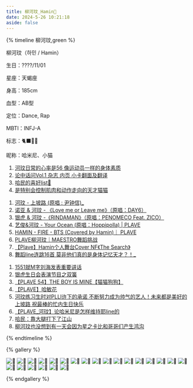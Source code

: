 ```yaml
---
title: 柳河玟_Hamin🖤
date: 2024-5-26 10:21:18
aside: false
---
```


{% timeline 柳河玟,green %}

<!-- timeline 个人资料 -->

柳河玟（하민 / Hamin）

生日：????/11/01

星座：天蝎座

身高：185cm

血型：AB型

定位：Dance, Rap

MBTI：INFJ-A

标志：🐈‍⬛🖤🥋

昵称：哈米尼、小猫

<!-- endtimeline -->

<!-- timeline TMI -->

1. [河玟日常的心率是56 像运动员一样的身体素质](https://weibo.com/7834063349/5046724194731226)
2. [论中话问Vol.1 杂志 内页 小卡翻面及翻译](https://weibo.com/7834398661/5072636279526933)
2. [哈民的喜好list🍈](https://weibo.com/6591628792/5091901885907402)
2. [是特别会控制肌肉和动作走向的天才猫猫](https://weibo.com/3251547692/5096753502356891)

<!-- endtimeline -->

<!-- timeline 翻唱翻跳Cover -->

1. [河玟 - 上坡路 (原唱 : 尹钟信)_](https://www.bilibili.com/video/BV1vy4y1w7HS/?spm_id_from=333.999.0.0&vd_source=683accdf4a366c372d15625bf59c99d7)
2. [诺亚 & 河玟 - 《Love me or Leave me》（原唱：DAY6）](https://www.bilibili.com/video/BV1oc411m7gz/?spm_id_from=333.999.0.0&vd_source=683accdf4a366c372d15625bf59c99d7)
3. [ 银虎 & 河玟 -《RINDAMAN》（原唱：PENOMECO Feat. ZICO）](https://www.bilibili.com/video/BV1R1421S7mR/?spm_id_from=333.999.0.0&vd_source=683accdf4a366c372d15625bf59c99d7)
4. [艺俊&河玟 - Your Ocean (原唱：Hoppipolla) | PLAVE](https://www.bilibili.com/video/BV1iQ4y147xe/?spm_id_from=333.999.0.0&vd_source=683accdf4a366c372d15625bf59c99d7)
5. [HAMIN - FIRE - BTS (Covered by Hamin)｜ PLAVE](https://www.bilibili.com/video/BV1xY4y1D76a/?spm_id_from=333.999.0.0&vd_source=683accdf4a366c372d15625bf59c99d7)
5. [PLAVE柳河玟｜MAESTRO舞蹈挑战](https://www.bilibili.com/video/BV1VE421L7VK/?spm_id_from=333.999.0.0&vd_source=683accdf4a366c372d15625bf59c99d7)
5. [【Plave】Hamin个人舞台Cover NF《The Search》](https://www.bilibili.com/video/BV1iu4m1F7MS/?spm_id_from=333.999.0.0&vd_source=683accdf4a366c372d15625bf59c99d7)
5. [舞蹈line连跳16首 莫非他们真的是身体记忆天才？！_](https://www.bilibili.com/video/BV1xc411q7vy/?spm_id_from=333.999.0.0&vd_source=683accdf4a366c372d15625bf59c99d7)

<!-- endtimeline -->

<!-- timeline 常看常新的切片 -->

1. [1551就M字刘海发表重要讲话](https://www.bilibili.com/video/BV1Bz421U7bq/?spm_id_from=333.999.0.0&vd_source=683accdf4a366c372d15625bf59c99d7)
2. [银虎生日会表演节目之双簧](https://www.bilibili.com/video/BV1NM4m1r7pX/?spm_id_from=333.999.0.0&vd_source=683accdf4a366c372d15625bf59c99d7)
2. [【PLAVE 54】THE BOY IS MINE【猫猫狗狗】](https://www.bilibili.com/video/BV1Lp421S7o5/?spm_id_from=333.999.0.0&vd_source=683accdf4a366c372d15625bf59c99d7)
2. [【PLAVE】哈敏花](https://www.bilibili.com/video/BV1nM411Q7Tj/?spm_id_from=333.999.0.0&vd_source=683accdf4a366c372d15625bf59c99d7)
2. [河玟练习生时对PLLI许下的承诺 不断努力成为帅气的艺人！未来都是美好的上坡路 祝最棒的忙内生日快乐](https://www.bilibili.com/video/BV1Zu4y1E7sx/?spm_id_from=333.999.0.0&vd_source=683accdf4a366c372d15625bf59c99d7)
2. [【PLAVE_河玟】论哈米尼是怎样维持耶line的](https://www.bilibili.com/video/BV1rh4y1z7aU/?spm_id_from=333.999.0.0&vd_source=683accdf4a366c372d15625bf59c99d7)
2. [哈民：靠大腿打下了江山](https://www.bilibili.com/video/BV1DF411m7PP/?spm_id_from=333.999.0.0&vd_source=683accdf4a366c372d15625bf59c99d7)
2. [柳河玟也没想到有一天会因为星之卡比和哥哥们产生鸿沟](https://www.bilibili.com/video/BV1X8411B7Ba/?spm_id_from=333.999.0.0&vd_source=683accdf4a366c372d15625bf59c99d7)

<!-- endtimeline -->

{% endtimeline %}



{% gallery %}

![🖤](https://pic.imgdb.cn/item/6687e831d9c307b7e92ae564.jpg)
![🖤](https://img.picui.cn/free/2024/06/18/667129abeb514.jpg)
![🖤](https://pic.imgdb.cn/item/66924ac1d9c307b7e9191513.jpg)
![🖤](https://pic.imgdb.cn/item/66924ac2d9c307b7e9191579.jpg)
![🖤](https://pic.imgdb.cn/item/66924ac2d9c307b7e91915af.jpg)
![🖤](https://pic.imgdb.cn/item/66924ac2d9c307b7e91915ff.jpg)
![🖤](https://pic.imgdb.cn/item/66924ac2d9c307b7e919162f.jpg)
![🖤](https://pic.imgdb.cn/item/66aef0b8d9c307b7e9fa0860.jpg)
![🖤](https://pic.imgdb.cn/item/66aef0b8d9c307b7e9fa0965.jpg)
![🖤](https://pic.imgdb.cn/item/66bff16bd9c307b7e97c6de8.jpg)
![🖤](https://pic.imgdb.cn/item/66cda4cfd9c307b7e9fe07e7.jpg)
![🖤](https://pic.imgdb.cn/item/66cda543d9c307b7e9fe6386.jpg)
![🖤](https://pic.imgdb.cn/item/66cda544d9c307b7e9fe6418.jpg)
![🖤](https://pic.imgdb.cn/item/66cda545d9c307b7e9fe64c7.jpg)
![🖤](https://pic.imgdb.cn/item/66dcf73ed9c307b7e92c69c3.jpg)
![🖤](https://pic.imgdb.cn/item/66dcf73fd9c307b7e92c6a7c.jpg)
![🖤](https://pic.imgdb.cn/item/66dcf76cd9c307b7e92d0bca.jpg)
![🖤](https://pic1.imgdb.cn/item/677a6739d0e0a243d4ef2ac5.jpg)
![🖤](https://pic1.imgdb.cn/item/677a6739d0e0a243d4ef2ac6.jpg)
![🖤](https://pic1.imgdb.cn/item/677a673ad0e0a243d4ef2ac7.jpg)
![🖤](https://pic1.imgdb.cn/item/677a673ad0e0a243d4ef2ac8.jpg)
![🖤](https://pic1.imgdb.cn/item/677a673ad0e0a243d4ef2ac9.jpg)
![🖤](https://pic1.imgdb.cn/item/677a676bd0e0a243d4ef2ae0.jpg)




{% endgallery %}
